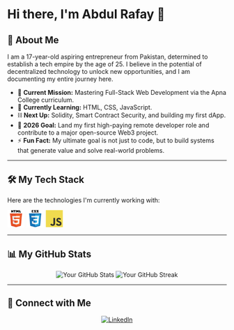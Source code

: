 # Hi there, I'm Abdul Rafay 👋
 ## 🚀 About Me

I am a 17-year-old aspiring entrepreneur from Pakistan, determined to establish a tech empire by the age of 25. I believe in the potential of decentralized technology to unlock new opportunities, and I am documenting my entire journey here.

- 🔭 **Current Mission:** Mastering Full-Stack Web Development via the Apna College curriculum.
- 🌱 **Currently Learning:** HTML, CSS, JavaScript.
- ⛓️ **Next Up:** Solidity, Smart Contract Security, and building my first dApp.
- 🥅 **2026 Goal:** Land my first high-paying remote developer role and contribute to a major open-source Web3 project.
- ⚡ **Fun Fact:** My ultimate goal is not just to code, but to build systems that generate value and solve real-world problems.

---

## 🛠️ My Tech Stack

Here are the technologies I'm currently working with:

<p align="left">
  <a href="https://developer.mozilla.org/en-US/docs/Web/HTML" target="_blank" rel="noreferrer"><img src="https://raw.githubusercontent.com/devicons/devicon/master/icons/html5/html5-original-wordmark.svg" alt="html5" width="40" height="40"/></a>
  <a href="https://developer.mozilla.org/en-US/docs/Web/CSS" target="_blank" rel="noreferrer"><img src="https://raw.githubusercontent.com/devicons/devicon/master/icons/css3/css3-original-wordmark.svg" alt="css3" width="40" height="40"/></a>
  <a href="https://developer.mozilla.org/en-US/docs/Web/JavaScript" target="_blank" rel="noreferrer"><img src="https://raw.githubusercontent.com/devicons/devicon/master/icons/javascript/javascript-original.svg" alt="javascript" width="40" height="40"/></a>
</p>

---

## 📊 My GitHub Stats

<p align="center">
  <img src="https://github-readme-stats.vercel.app/api?username=rafaydotdev&show_icons=true&theme=radical" alt="Your GitHub Stats" />
  <img src="https://github-readme-streak-stats.herokuapp.com/?user=rafaydotdev&theme=radical" alt="Your GitHub Streak" />
</p>

---

## 🔗 Connect with Me

<p align="center">
  <a href="https://www.linkedin.com/in/muhammad-abdul-rafay-a6111936b/" target="_main">
    <img src="https://img.shields.io/badge/LinkedIn-0077B5?style=for-the-badge&logo=linkedin&logoColor=white" alt="LinkedIn" />
  </a>
  
</p>
